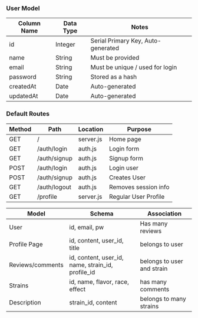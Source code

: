 

### User Model

| Column Name | Data Type | Notes |
| --------------- | ------------- | ------------------------------ |
| id | Integer | Serial Primary Key, Auto-generated |
| name | String | Must be provided |
| email | String | Must be unique / used for login |
| password | String | Stored as a hash |
| createdAt | Date | Auto-generated |
| updatedAt | Date | Auto-generated |

### Default Routes

| Method | Path | Location | Purpose |
| ------ | ---------------- | -------------- | ------------------- |
| GET | / | server.js | Home page |
| GET | /auth/login | auth.js | Login form |
| GET | /auth/signup | auth.js | Signup form |
| POST | /auth/login | auth.js | Login user |
| POST | /auth/signup | auth.js | Creates User |
| GET | /auth/logout | auth.js | Removes session info |
| GET | /profile | server.js | Regular User Profile |

| Model | Schema | Association |
| ----- | ------ | ----------- |
| User  | id, email, pw |  Has many reviews |
| Profile Page | id, content, user_id, title | belongs to user |
| Reviews/comments | id, content, user_id, name, strain_id, profile_id | belongs to user and strain |
| Strains | id, name, flavor, race, effect | has many comments |
| Description | strain_id, content | belongs to many strains | 